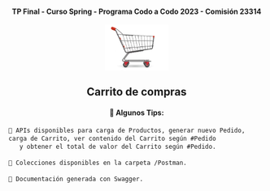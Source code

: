 <h4 align="center">  TP Final - Curso Spring - Programa Codo a Codo 2023 - Comisión 23314 </h4>


<div id="img" align="center">
<img src="/img/carrito1.png" alt="carrito de compras" align="center" width="125"/>
</div>

<h2 align="center">  Carrito de compras </h2>

<div id="body" align="center" >
  <h4 align="center"> 👋  Algunos Tips:  </h4>

  <div id="cuerpo" align="left" >
        
    📝 APIs disponibles para carga de Productos, generar nuevo Pedido, carga de Carrito, ver contenido del Carrito según #Pedido 
       y obtener el total de valor del Carrito según #Pedido.
    
    📝 Colecciones disponibles en la carpeta /Postman.
  
    📝 Documentación generada con Swagger.
    
  </div>
  
</div>
